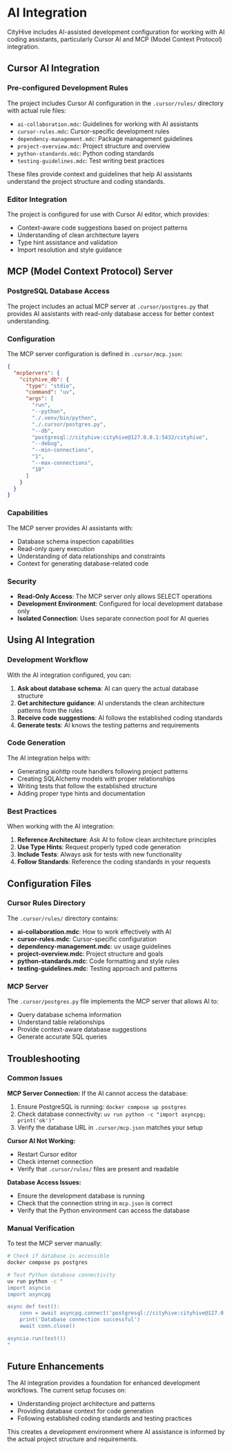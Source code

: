 # AI Integration

CityHive includes AI-assisted development configuration for working with AI coding assistants, particularly Cursor AI and MCP (Model Context Protocol) integration.

## Cursor AI Integration

### Pre-configured Development Rules

The project includes Cursor AI configuration in the `.cursor/rules/` directory with actual rule files:

- `ai-collaboration.mdc`: Guidelines for working with AI assistants
- `cursor-rules.mdc`: Cursor-specific development rules
- `dependency-management.mdc`: Package management guidelines
- `project-overview.mdc`: Project structure and overview
- `python-standards.mdc`: Python coding standards
- `testing-guidelines.mdc`: Test writing best practices

These files provide context and guidelines that help AI assistants understand the project structure and coding standards.

### Editor Integration

The project is configured for use with Cursor AI editor, which provides:
- Context-aware code suggestions based on project patterns
- Understanding of clean architecture layers
- Type hint assistance and validation
- Import resolution and style guidance

## MCP (Model Context Protocol) Server

### PostgreSQL Database Access

The project includes an actual MCP server at `.cursor/postgres.py` that provides AI assistants with read-only database access for better context understanding.

### Configuration

The MCP server configuration is defined in `.cursor/mcp.json`:

```json
{
  "mcpServers": {
    "cityhive_db": {
      "type": "stdio",
      "command": "uv",
      "args": [
        "run",
        "--python",
        "./.venv/bin/python",
        "./.cursor/postgres.py",
        "--db",
        "postgresql://cityhive:cityhive@127.0.0.1:5432/cityhive",
        "--debug",
        "--min-connections",
        "1",
        "--max-connections",
        "10"
      ]
    }
  }
}
```

### Capabilities

The MCP server provides AI assistants with:
- Database schema inspection capabilities
- Read-only query execution
- Understanding of data relationships and constraints
- Context for generating database-related code

### Security

- **Read-Only Access**: The MCP server only allows SELECT operations
- **Development Environment**: Configured for local development database only
- **Isolated Connection**: Uses separate connection pool for AI queries

## Using AI Integration

### Development Workflow

With the AI integration configured, you can:

1. **Ask about database schema**: AI can query the actual database structure
2. **Get architecture guidance**: AI understands the clean architecture patterns from the rules
3. **Receive code suggestions**: AI follows the established coding standards
4. **Generate tests**: AI knows the testing patterns and requirements

### Code Generation

The AI integration helps with:
- Generating aiohttp route handlers following project patterns
- Creating SQLAlchemy models with proper relationships
- Writing tests that follow the established structure
- Adding proper type hints and documentation

### Best Practices

When working with the AI integration:

1. **Reference Architecture**: Ask AI to follow clean architecture principles
2. **Use Type Hints**: Request properly typed code generation
3. **Include Tests**: Always ask for tests with new functionality
4. **Follow Standards**: Reference the coding standards in your requests

## Configuration Files

### Cursor Rules Directory

The `.cursor/rules/` directory contains:
- **ai-collaboration.mdc**: How to work effectively with AI
- **cursor-rules.mdc**: Cursor-specific configuration
- **dependency-management.mdc**: uv usage guidelines
- **project-overview.mdc**: Project structure and goals
- **python-standards.mdc**: Code formatting and style rules
- **testing-guidelines.mdc**: Testing approach and patterns

### MCP Server

The `.cursor/postgres.py` file implements the MCP server that allows AI to:
- Query database schema information
- Understand table relationships
- Provide context-aware database suggestions
- Generate accurate SQL queries

## Troubleshooting

### Common Issues

**MCP Server Connection:**
If the AI cannot access the database:
1. Ensure PostgreSQL is running: `docker compose up postgres`
2. Check database connectivity: `uv run python -c "import asyncpg; print('ok')"`
3. Verify the database URL in `.cursor/mcp.json` matches your setup

**Cursor AI Not Working:**
- Restart Cursor editor
- Check internet connection
- Verify that `.cursor/rules/` files are present and readable

**Database Access Issues:**
- Ensure the development database is running
- Check that the connection string in `mcp.json` is correct
- Verify that the Python environment can access the database

### Manual Verification

To test the MCP server manually:
```bash
# Check if database is accessible
docker compose ps postgres

# Test Python database connectivity
uv run python -c "
import asyncio
import asyncpg

async def test():
    conn = await asyncpg.connect('postgresql://cityhive:cityhive@127.0.0.1:5432/cityhive')
    print('Database connection successful')
    await conn.close()

asyncio.run(test())
"
```

## Future Enhancements

The AI integration provides a foundation for enhanced development workflows. The current setup focuses on:
- Understanding project architecture and patterns
- Providing database context for code generation
- Following established coding standards and testing practices

This creates a development environment where AI assistance is informed by the actual project structure and requirements.
